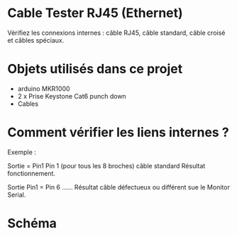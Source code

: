 # Cable Tester RJ45 (Ethernet)

Vérifiez les connexions internes : câble RJ45, câble standard, câble croisé et câbles spéciaux.

# Objets utilisés dans ce projet

- arduino MKR1000
- 2 x Prise Keystone Cat6 punch down
- Cables


# Comment vérifier les liens internes ?

Exemple :

Sortie = Pin1 Pin 1 (pour tous les 8 broches) câble standard Résultat fonctionnement.

Sortie Pin1 = Pin 6 ...... Résultat câble défectueux ou différent sue le Monitor Serial.

# Schéma

